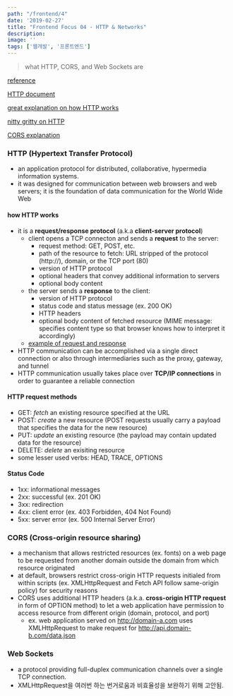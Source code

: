 ```yaml
---
path: "/frontend/4"
date: '2019-02-27'
title: "Frontend Focus 04 - HTTP & Networks"
description: 
image: ''
tags: ['웹개발', '프론트엔드']
---
```

> what HTTP, CORS, and Web Sockets are

[reference](https://frontendmasters.com/books/front-end-handbook/2018/learning/http-networks.html)

[HTTP document](https://tools.ietf.org/html/rfc2616)

[great explanation on how HTTP works](https://developer.mozilla.org/en-US/docs/Web/HTTP/Overview)

[nitty gritty on HTTP](https://code.tutsplus.com/series/http-succinctly--net-33683)

[CORS explanation](https://developer.mozilla.org/en-US/docs/Web/HTTP/CORS)

### HTTP (Hypertext Transfer Protocol)
- an application protocol for distributed, collaborative, hypermedia information systems.
- it was designed for communication between web browsers and web servers; it is the foundation of data communication for the World Wide Web

#### how HTTP works
- it is a __request/response protocol__ (a.k.a __client-server protocol__)
    - client opens a TCP connecton and sends a __request__ to the server:
        - request method: GET, POST, etc.
        - path of the resource to fetch: URL stripped of the protocol (http://), domain, or the TCP port (80)
        - version of HTTP protocol
        - optional headers that convey additional information to servers
        - optional body content
    - the server sends a __response__ to the client:
        - version of HTTP protocol
        - status code and status message (ex. 200 OK)
        - HTTP headers
        - optional body content of fetched resource (MIME message: specifies content type so that browser knows how to interpret it accordingly)
    - [example of request and response](https://developer.mozilla.org/en-US/docs/Web/HTTP/Overview#HTTP_flow)
- HTTP communication can be accomplished via a single direct connection or also through intermediaries such as the proxy, gateway, and tunnel
- HTTP communication usually takes place over __TCP/IP connections__ in order to guarantee a reliable connection

#### HTTP request methods
- GET: _fetch_ an existing resource specified at the URL
- POST: _create_ a new resource (POST requests usually carry a payload that specifies the data for the new resource)
- PUT: _update_ an existing resource (the payload may contain updated data for the resource)
- DELETE: _delete_ an exisiting resource
- some lesser used verbs: HEAD, TRACE, OPTIONS

#### Status Code
- 1xx: informational messages
- 2xx: successful (ex. 201 OK)
- 3xx: redirection
- 4xx: client error (ex. 403 Forbidden, 404 Not Found)
- 5xx: server error (ex. 500 Internal Server Error)

### CORS (Cross-origin resource sharing)
- a mechanism that allows restricted resources (ex. fonts) on a web page to be requested from another domain outside the domain from which resource originated
- at default, browsers restrict cross-origin HTTP requests initialed from within scripts (ex. XMLHttpRequest and Fetch API follow same-origin policy) for security reasons
- CORS uses additional HTTP headers (a.k.a. __cross-origin HTTP request__ in form of OPTION method) to let a web application have permission to access resource from different origin (domain, protocol, and port)
    - ex. web application served on http://domain-a.com uses XMLHttpRequest to make request for http://api.domain-b.com/data.json

### Web Sockets
- a protocol providing full-duplex communication channels over a single TCP connection.
- XMLHttpRequest을 여러번 하는 번거로움과 비효율성을 보완하기 위해 고안됨.